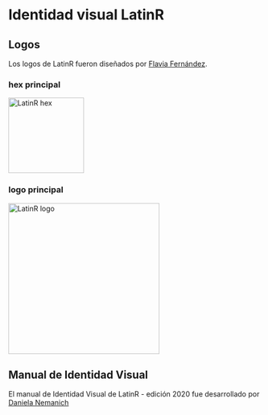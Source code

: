 # Identidad visual LatinR

## Logos
Los logos de LatinR fueron diseñados por [Flavia Fernández](https://www.behance.net/flaviafernandez).

### hex principal 

<img src="https://github.com/SoyAndrea/identidad-visual-latinR/blob/master/LatinR_hex_principal.png" alt="LatinR hex" width="150"/>

### logo principal

<img src="https://github.com/SoyAndrea/identidad-visual-latinR/blob/master/LogoLatinR_principal.png" alt="LatinR logo" width="300"/>

## Manual de Identidad Visual
El manual de Identidad Visual de LatinR - edición 2020 fue desarrollado por [Daniela Nemanich](mailto:danielanemanich@gmail.com) 
